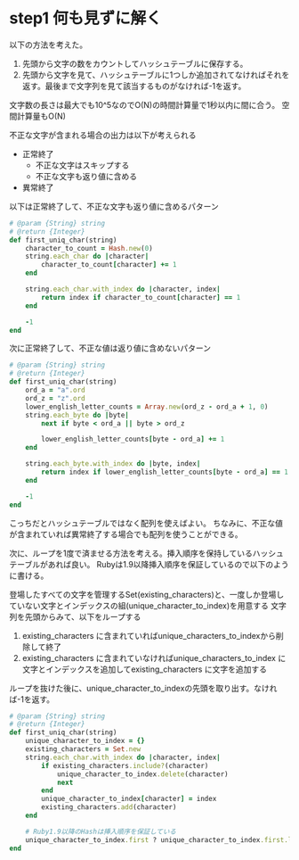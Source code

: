 # step1 何も見ずに解く
以下の方法を考えた。
1. 先頭から文字の数をカウントしてハッシュテーブルに保存する。
1. 先頭から文字を見て、ハッシュテーブルに1つしか追加されてなければそれを返す。最後まで文字列を見て該当するものがなければ-1を返す。

文字数の長さは最大でも10^5なのでO(N)の時間計算量で1秒以内に間に合う。
空間計算量もO(N)

不正な文字が含まれる場合の出力は以下が考えられる
- 正常終了
  - 不正な文字はスキップする
  - 不正な文字も返り値に含める
- 異常終了

以下は正常終了して、不正な文字も返り値に含めるパターン

```ruby
# @param {String} string
# @return {Integer}
def first_uniq_char(string)
    character_to_count = Hash.new(0)
    string.each_char do |character|
        character_to_count[character] += 1
    end

    string.each_char.with_index do |character, index|
        return index if character_to_count[character] == 1
    end

    -1
end
```

次に正常終了して、不正な値は返り値に含めないパターン

```ruby
# @param {String} string
# @return {Integer}
def first_uniq_char(string)
    ord_a = "a".ord
    ord_z = "z".ord
    lower_english_letter_counts = Array.new(ord_z - ord_a + 1, 0)
    string.each_byte do |byte|
        next if byte < ord_a || byte > ord_z

        lower_english_letter_counts[byte - ord_a] += 1
    end

    string.each_byte.with_index do |byte, index|
        return index if lower_english_letter_counts[byte - ord_a] == 1
    end

    -1
end
```

こっちだとハッシュテーブルではなく配列を使えばよい。
ちなみに、不正な値が含まれていれば異常終了する場合でも配列を使うことができる。



次に、ループを1度で済ませる方法を考える。挿入順序を保持しているハッシュテーブルがあれば良い。
Rubyは1.9以降挿入順序を保証しているので以下のように書ける。

登場したすべての文字を管理するSet(existing_characters)と、一度しか登場していない文字とインデックスの組(unique_character_to_index)を用意する
文字列を先頭からみて、以下をループする
1. existing_characters に含まれていればunique_characters_to_indexから削除して終了
2. existing_characters に含まれていなければunique_characters_to_index に文字とインデックスを追加してexisting_characters に文字を追加する

ループを抜けた後に、unique_character_to_indexの先頭を取り出す。なければ-1を返す。

```ruby
# @param {String} string
# @return {Integer}
def first_uniq_char(string)
    unique_character_to_index = {}
    existing_characters = Set.new
    string.each_char.with_index do |character, index|
        if existing_characters.include?(character)
            unique_character_to_index.delete(character)
            next
        end
        unique_character_to_index[character] = index
        existing_characters.add(character)
    end

    # Ruby1.9以降のHashは挿入順序を保証している
    unique_character_to_index.first ? unique_character_to_index.first.last : -1
end
```
